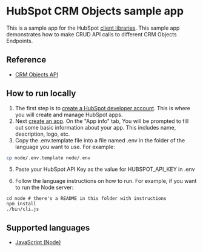 # HubSpot CRM Objects sample app

This is a sample app for the HubSpot [client libraries](https://developers.hubspot.com/docs/api/overview). This sample app demonstrates how to make CRUD API calls to different CRM Objects Endpoints.

## Reference

- [CRM Objects API ](https://developers.hubspot.com/docs/api/crm/understanding-the-crm)

## How to run locally

1. The first step is to [create a HubSpot developer account](https://developers.hubspot.com/docs/api/developer-tools-overview). This is where you will create and manage HubSpot apps.
2. Next [create an app](https://developers.hubspot.com/docs/api/creating-an-app). On the "App info" tab, You will be prompted to fill out some basic information about your app. This includes name, description, logo, etc.
3. Copy the .env.template file into a file named .env in the folder of the language you want to use. For example:

```bash
cp node/.env.template node/.env
```

5. Paste your HubSpot API Key as the value for HUBSPOT_API_KEY in .env

6. Follow the language instructions on how to run. For example, if you want to run the Node server:

```
cd node # there's a README in this folder with instructions
npm install
./bin/cli.js
```

## Supported languages

* [JavaScript (Node)](node/README.md)
